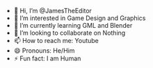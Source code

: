 - 👋 Hi, I’m @JamesTheEditor
- 👀 I’m interested in Game Design and Graphics
- 🌱 I’m currently learning GML and Blender
- 💞️ I’m looking to collaborate on Nothing
- 📫 How to reach me: Youtube
- 😄 Pronouns: He/Him
- ⚡ Fun fact: I am Human

<!---
JamesTheEditor/JamesTheEditor is a ✨ special ✨ repository because its `README.md` (this file) appears on your GitHub profile.
You can click the Preview link to take a look at your changes.
--->

